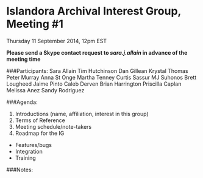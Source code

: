 # Islandora Archival Interest Group, Meeting #1
Thursday 11 September 2014, 12pm EST

**Please send a Skype contact request to *sara.j.allain* in advance of the meeting time**

###Participants:
Sara Allain
Tim Hutchinson
Dan Gillean
Krystal Thomas
Peter Murray
Anna St Onge
Martha Tenney
Curtis Sassur
MJ Suhonos
Brett Lougheed
Jaime Pinto
Caleb Derven
Brian Harrington
Priscilla Caplan
Melissa Anez
Sandy Rodriguez

###Agenda:
1. Introductions (name, affiliation, interest in this group)
2. Terms of Reference
3. Meeting schedule/note-takers
4. Roadmap for the IG

* Features/bugs
* Integration
* Training

###Notes:

